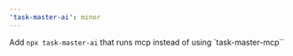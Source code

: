 ```yaml
---
'task-master-ai': minor
---
```


Add `npx task-master-ai` that runs mcp instead of using `task-master-mcp``
